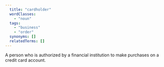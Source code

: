 ```yaml
---
  title: "cardholder"
  wordClasses:
    - "noun"
  tags:
    - "business"
    - "order"
  synonyms: []
  relatedTerms: []
---
```

A person who is authorized by a financial institution to make purchases on a credit card account.

